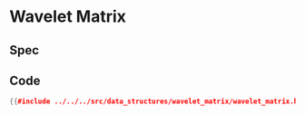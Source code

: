 # Wavelet Matrix

## Spec

## Code

```cpp
{{#include ../../../src/data_structures/wavelet_matrix/wavelet_matrix.hpp }}
```
